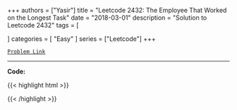 
+++
authors = ["Yasir"]
title = "Leetcode 2432: The Employee That Worked on the Longest Task"
date = "2018-03-01"
description = "Solution to Leetcode 2432"
tags = [
    
]
categories = [
    "Easy"
]
series = ["Leetcode"]
+++



[`Problem Link`](https://leetcode.com/problems/the-employee-that-worked-on-the-longest-task/description/)

---

**Code:**

{{< highlight html >}}

{{< /highlight >}}

